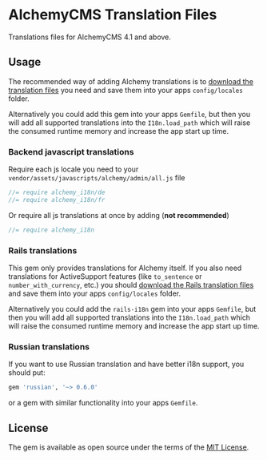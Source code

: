 # AlchemyCMS Translation Files

Translations files for AlchemyCMS 4.1 and above.

## Usage

The recommended way of adding Alchemy translations is to [download the translation files](https://github.com/AlchemyCMS/alchemy_i18n/tree/master/config/locales) you need
and save them into your apps `config/locales` folder.

Alternatively you could add this gem into your apps `Gemfile`, but then you will add all supported translations into the `I18n.load_path`
which will raise the consumed runtime memory and increase the app start up time.

### Backend javascript translations

Require each js locale you need to your `vendor/assets/javascripts/alchemy/admin/all.js` file

```js
//= require alchemy_i18n/de
//= require alchemy_i18n/fr
```

Or require all js translations at once by adding (**not recommended**)

```js
//= require alchemy_i18n
```

### Rails translations

This gem only provides translations for Alchemy itself. If you also need translations for ActiveSupport features (like `to_sentence` or `number_with_currency`, etc.)
you should [download the Rails translation files](https://github.com/svenfuchs/rails-i18n/tree/master/rails/locale) and save them into your apps `config/locales` folder.

Alternatively you could add the `rails-i18n` gem into your apps `Gemfile`, but then you will add all supported translations into the `I18n.load_path`
which will raise the consumed runtime memory and increase the app start up time.

### Russian translations

If you want to use Russian translation and have better i18n support, you should put:

```ruby
gem 'russian', '~> 0.6.0'
```

or a gem with similar functionality into your apps `Gemfile`.

## License

The gem is available as open source under the terms of the [MIT License](https://opensource.org/licenses/MIT).
